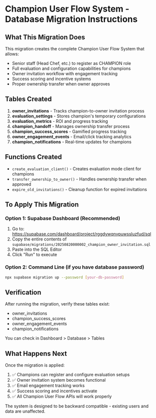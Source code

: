 # Champion User Flow System - Database Migration Instructions

## What This Migration Does

This migration creates the complete Champion User Flow System that allows:
- Senior staff (Head Chef, etc.) to register as CHAMPION role
- Full evaluation and configuration capabilities for champions
- Owner invitation workflow with engagement tracking
- Success scoring and incentive systems
- Proper ownership transfer when owner approves

## Tables Created

1. **owner_invitations** - Tracks champion-to-owner invitation process
2. **evaluation_settings** - Stores champion's temporary configurations  
3. **evaluation_metrics** - ROI and progress tracking
4. **champion_handoff** - Manages ownership transfer process
5. **champion_success_scores** - Gamified progress tracking
6. **owner_engagement_events** - Email/click tracking analytics
7. **champion_notifications** - Real-time updates for champions

## Functions Created

- `create_evaluation_client()` - Creates evaluation mode client for champions
- `transfer_ownership_to_owner()` - Handles ownership transfer when approved
- `expire_old_invitations()` - Cleanup function for expired invitations

## To Apply This Migration

### Option 1: Supabase Dashboard (Recommended)
1. Go to: https://supabase.com/dashboard/project/rggdywqnvpuwssluzfud/sql
2. Copy the entire contents of `supabase/migrations/20250820000002_champion_owner_invitation.sql`
3. Paste into the SQL Editor
4. Click "Run" to execute

### Option 2: Command Line (if you have database password)
```bash
npx supabase migration up --password [your-db-password]
```

## Verification

After running the migration, verify these tables exist:
- owner_invitations
- champion_success_scores  
- owner_engagement_events
- champion_notifications

You can check in Dashboard > Database > Tables

## What Happens Next

Once the migration is applied:
1. ✅ Champions can register and configure evaluation setups
2. ✅ Owner invitation system becomes functional
3. ✅ Email engagement tracking works
4. ✅ Success scoring and incentives activate
5. ✅ All Champion User Flow APIs will work properly

The system is designed to be backward compatible - existing users and data are unaffected.